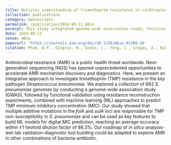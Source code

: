 ```yaml
---
title: Holistic understanding of trimethoprim resistance in <i>Streptococcus pneumoniae</i> using an integrative approach of genome-wide association study, resistance reconstruction, and machine learning
collection: publications
category: manuscripts
permalink: /publication/2024-09-11_mBio
excerpt: This study integrated genome-wide association study, functional validation, and machine learning to investigate trimethoprim (TMP) resistance in <i>S. pneumoniae</i>. Additive mutations in <i>folA</i> and <i>sulA</i> loci were identified as key drivers of TMP resistance, enabling accurate digital MIC prediction and offering a scalable framework for studying AMR in other pathogens.
date: 2024-09-11
venue: mBio
paperurl: 'https://journals.asm.org/doi/10.1128/mbio.01360-24'
citation: Pham, N.P., Gingras, H., Godin, C., Feng, J., Groppi, A., Nikolski, M., Leprohon, P. and Ouellette, M., (2024). &quot;Holistic understanding of trimethoprim resistance in <i>Streptococcus pneumoniae</i> using an integrative approach of genome-wide association study, resistance reconstruction, and machine learning&quot;. <i>MBio</i>, 15(9), pp.e01360-24.
---
```


Antimicrobial resistance (AMR) is a public health threat worldwide. Next-generation sequencing (NGS) has opened unprecedented opportunities to accelerate AMR mechanism discovery and diagnostics. Here, we present an integrative approach to investigate trimethoprim (TMP) resistance in the key pathogen *Streptococcus pneumoniae*. We explored a collection of 662 *S. pneumoniae* genomes by conducting a genome-wide association study (GWAS), followed by functional validation using resistance reconstruction experiments, combined with machine learning (ML) approaches to predict TMP minimum inhibitory concentration (MIC). Our study showed that multiple additive mutations in the *folA* and *sulA* loci are responsible for TMP non-susceptibility in *S. pneumoniae* and can be used as key features to build ML models for digital MIC prediction, reaching an average accuracy within ±1 twofold dilution factor of 86.3%. Our roadmap of *in silico* analysis-wet-lab validation-diagnostic tool building could be adapted to explore AMR in other combinations of bacteria-antibiotic.